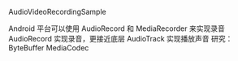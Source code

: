 AudioVideoRecordingSample

Android 平台可以使用 AudioRecord 和 MediaRecorder 来实现录音
AudioRecord 实现录音，更接近底层
AudioTrack 实现播放声音
研究：ByteBuffer
MediaCodec